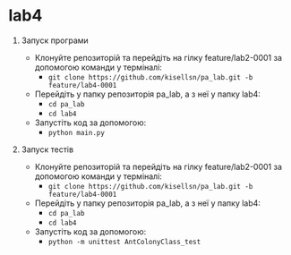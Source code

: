 # lab4

1. Запуск програми
    * Клонуйте репозиторій та перейдіть на гілку feature/lab2-0001 за допомогою команди у терміналі:
        * ``git clone https://github.com/kisellsn/pa_lab.git -b feature/lab4-0001``
    * Перейдіть у папку репозиторія pa_lab, а з неї у папку lab4:
        * ``cd pa_lab``
        * ``cd lab4``
    * Запустіть код за допомогою:
        * ``python main.py``

2. Запуск тестів 
    * Клонуйте репозиторій та перейдіть на гілку feature/lab2-0001 за допомогою команди у терміналі:
        * ``git clone https://github.com/kisellsn/pa_lab.git -b feature/lab4-0001``
    * Перейдіть у папку репозиторія pa_lab, а з неї у папку lab4:
        * ``cd pa_lab``
        * ``cd lab4``
    * Запустіть код за допомогою:
        * ``python -m unittest AntColonyClass_test``

